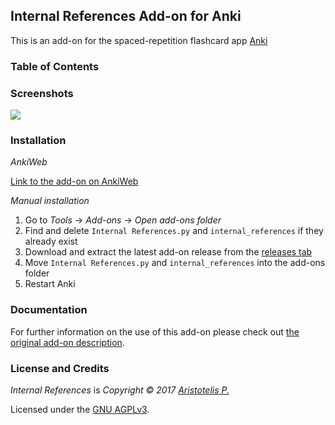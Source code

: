 ## Internal References Add-on for Anki

This is an add-on for the spaced-repetition flashcard app [Anki](https://apps.ankiweb.net/)

### Table of Contents

<!-- MarkdownTOC -->

<!-- /MarkdownTOC -->

### Screenshots

![](screenshots/screenshot.png)

### Installation

*AnkiWeb*

[Link to the add-on on AnkiWeb]()

*Manual installation*

1. Go to *Tools* -> *Add-ons* -> *Open add-ons folder*
2. Find and delete `Internal References.py` and `internal_references` if they already exist
3. Download and extract the latest add-on release from the [releases tab](https://github.com/Glutanimate/internal-references/releases)
4. Move `Internal References.py` and `internal_references` into the add-ons folder
5. Restart Anki

### Documentation

For further information on the use of this add-on please check out [the original add-on description](docs/description.md).

### License and Credits

*Internal References* is *Copyright © 2017 [Aristotelis P.](https://glutanimate.com/)*

Licensed under the [GNU AGPLv3](https://www.gnu.org/licenses/agpl.html).
